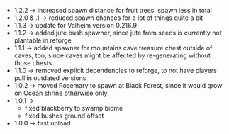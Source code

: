 * 1.2.2 -> increased spawn distance for fruit trees, spawn less in total
* 1.2.0 & .1 -> reduced spawn chances for a lot of things quite a bit
* 1.1.3 -> update for Valheim version 0.216.9
* 1.1.2 -> added jute bush spawner, since jute from seeds is currently not plantable in reforge
* 1.1.1 -> added spawner for mountains cave treasure chest outside of caves, too, since caves might be affected by re-generating without those chests
* 1.1.0 -> removed explicit dependencies to reforge, to not have players pull in outdated versions
* 1.0.2 -> moved Rosemary to spawn at Black Forest, since it would grow on Ocean shrine otherwise only
* 1.0.1 -> 
    * fixed blackberry to swamp biome
    * fixed bushes ground offset
* 1.0.0 -> first upload
